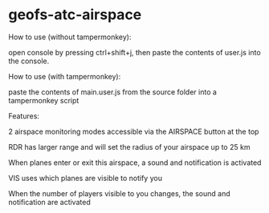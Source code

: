 # geofs-atc-airspace

How to use (without tampermonkey):

open console by pressing ctrl+shift+j, then paste the contents of user.js into the console.

How to use (with tampermonkey):

paste the contents of main.user.js from the source folder into a tampermonkey script

Features:

2 airspace monitoring modes accessible via the AIRSPACE button at the top

RDR has larger range and will set the radius of your airspace up to 25 km

When planes enter or exit this airspace, a sound and notification is activated

VIS uses which planes are visible to notify you

When the number of players visible to you changes, the sound and notification are activated
